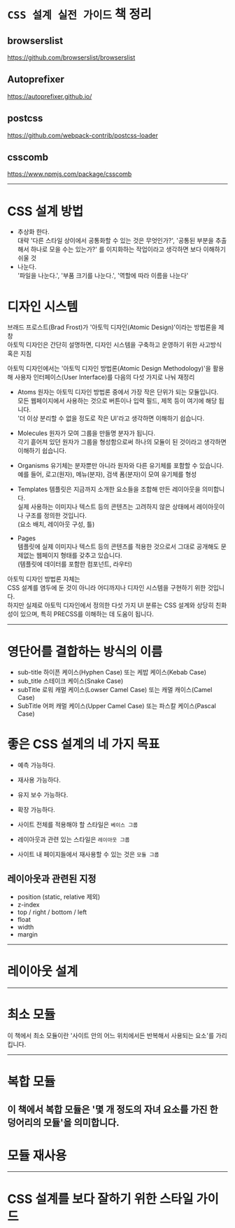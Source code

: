# `CSS 설계 실전 가이드` 책 정리  


## browserslist
https://github.com/browserslist/browserslist

## Autoprefixer
https://autoprefixer.github.io/  

## postcss
https://github.com/webpack-contrib/postcss-loader

## csscomb
https://www.npmjs.com/package/csscomb


-----


# CSS 설계 방법
- 추상화 한다.  
대략 '다른 스타일 상이에서 공통화할 수 있는 것은 무엇인가?', '공통된 부분을 추출해서 하나로 모을 수는 있는가?' 를 이지화하는 작업이라고 생각하면 보다 이해하기 쉬울 것  
- 나눈다.  
'파일을 나눈다.', '부품 크기를 나눈다.', '역할에 따라 이름을 나눈다'  

# 디자인 시스템
브래드 프로스트(Brad Frost)가 '아토믹 디자인(Atomic Design)'이라는 방법론을 제창  
아토믹 디자인은 간단히 설명하면, 디자인 시스템을 구축하고 운영하기 위한 사고방식 혹은 지침  

아토믹 디자인에서는 '아토믹 디자인 방법론(Atomic Design Methodology)'을 활용해 사용자 인터페이스(User Interface)를 다음의 다섯 가지로 나눠 재정리  
- Atoms
원자는 아토믹 디자인 방법론 중에서 가장 작은 단위가 되는 모듈입니다.  
모든 웹페이지에서 사용하는 것으로 버튼이나 입력 필드, 제목 등이 여기에 해당 됩니다.  
'더 이상 분리할 수 없을 정도로 작은 UI'라고 생각하면 이해하기 쉽습니다.  

- Molecules
원자가 모여 그룹을 만들명 분자가 됩니다.  
각기 흩어져 있던 원자가 그룹을 형성함으로써 하나의 모듈이 된 것이라고 생각하면 이해하기 쉽습니다.  

- Organisms
유기체는 분자뿐만 아니라 원자와 다른 유기체를 포함할 수 있습니다.  
예를 들어, 로고(원자), 메뉴(분자), 검색 폼(분자)이 모여 유기체를 형성  

- Templates
템플릿은 지금까지 소개한 요소들을 조합해 만든 레이아웃을 의미합니다.  
실제 사용하는 이미지나 텍스트 등의 콘텐츠는 고려하지 않은 상태에서 레이아웃이나 구조를 정의한 것입니다.  
(요소 배치, 레이아웃 구성, 틀)  

- Pages  
템플릿에 실제 이미지나 텍스트 등의 콘텐츠를 적용한 것으로서 그대로 공개해도 문제없는 웹페이지 형태를 갖추고 있습니다.  
(템플릿에 데이터를 포함한 컴포넌트, 라우터)  

아토믹 디자인 방법론 자체는  
CSS 설계를 염두에 둔 것이 아니라 어디까지나 디자인 시스템을 구현하기 위한 것입니다.  
하지만 실제로 아토믹 디자인에서 정의한 다섯 가지 UI 분류는 CSS 설계와 상당히 친화성이 있으며, 특히 PRECSS를 이해하는 데 도움이 됩니다.  


-----

# 영단어를 결합하는 방식의 이름
- sub-title 
하이픈 케이스(Hyphen Case) 또는 케밥 케이스(Kebab Case)
- sub_title
스테이크 케이스(Snake Case)
- subTitle
로워 캐멀 케이스(Lowser Camel Case) 또는 캐멀 캐이스(Camel Case)
- SubTitle
어퍼 캐멀 케이스(Upper Camel Case) 또는 파스칼 케이스(Pascal Case)  

# 좋은 CSS 설계의 네 가지 목표
- 예측 가능하다.
- 재사용 가능하다.
- 유지 보수 가능하다.
- 확장 가능하다.  

- 사이트 전체를 적용해야 할 스타일은 `베이스 그룹`  
- 레이아웃과 관련 있는 스타일은 `레이아웃 그룹`
- 사이트 내 페이지들에서 재사용할 수 있는 것은 `모듈 그룹`  

## 레이아웃과 관련된 지정
- position (static, relative 제외)
- z-index
- top / right / bottom / left
- float
- width
- margin  


-----


# 레이아웃 설계  



-----

# 최소 모듈  
이 책에서 최소 모듈이란 '사이트 안의 어느 위치에서든 반복해서 사용되는 요소'를 가리킵니다.  

-----

# 복합 모듈  
이 책에서 복합 모듈은 '몇 개 정도의 자녀 요소를 가진 한 덩어리의 모듈'을 의미합니다.  
-----

# 모듈 재사용  

-----

# CSS 설계를 보다 잘하기 위한 스타일 가이드  




